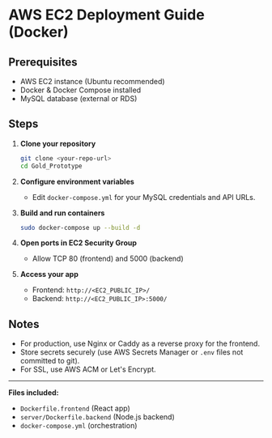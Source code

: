 # AWS EC2 Deployment Guide (Docker)

## Prerequisites
- AWS EC2 instance (Ubuntu recommended)
- Docker & Docker Compose installed
- MySQL database (external or RDS)

## Steps

1. **Clone your repository**
   ```bash
   git clone <your-repo-url>
   cd Gold_Prototype
   ```

2. **Configure environment variables**
   - Edit `docker-compose.yml` for your MySQL credentials and API URLs.

3. **Build and run containers**
   ```bash
   sudo docker-compose up --build -d
   ```

4. **Open ports in EC2 Security Group**
   - Allow TCP 80 (frontend) and 5000 (backend)

5. **Access your app**
   - Frontend: `http://<EC2_PUBLIC_IP>/`
   - Backend: `http://<EC2_PUBLIC_IP>:5000/`

## Notes
- For production, use Nginx or Caddy as a reverse proxy for the frontend.
- Store secrets securely (use AWS Secrets Manager or `.env` files not committed to git).
- For SSL, use AWS ACM or Let's Encrypt.

---

**Files included:**
- `Dockerfile.frontend` (React app)
- `server/Dockerfile.backend` (Node.js backend)
- `docker-compose.yml` (orchestration)
